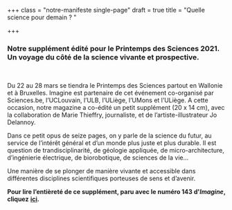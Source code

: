 +++
class = "notre-manifeste single-page"
draft = true
title = "Quelle science pour demain ? "

+++
### Notre supplément édité pour le Printemps des Sciences 2021. Un voyage du côté de la science vivante et prospective.

<br>

Du 22 au 28 mars se tiendra le Printemps des Sciences partout en Wallonie et à Bruxelles. Imagine est partenaire de cet événement co-organisé par Sciences.be, l’UCLouvain, l’ULB, l’ULiège, l’UMons et l’ULiège. A cette occasion, notre magazine a co-édité un petit supplément (20 x 14 cm), avec la collaboration de Marie Thieffry, journaliste, et de l’artiste-illustrateur Jo Delannoy.

Dans ce petit opus de seize pages, on y parle de la science du futur, au service de l’intérêt général et d’un monde plus juste et plus durable. Il est question de trandisciplinarité, de géologie appliquée, de micro-architecture, d’ingénierie électrique, de biorobotique, de sciences de la vie…

Une manière de se plonger de manière vivante et accessible dans différentes disciplines scientifiques porteuses de sens et d’avenir.

**Pour lire l’entièreté de ce supplément, paru avec le numéro 143 d'_Imagine_, cliquez** [**ici**](https://kiosque.imagine-magazine.com/wp-content/uploads/2021/03/Sciences_pour-PDF.pdf)**.** 
